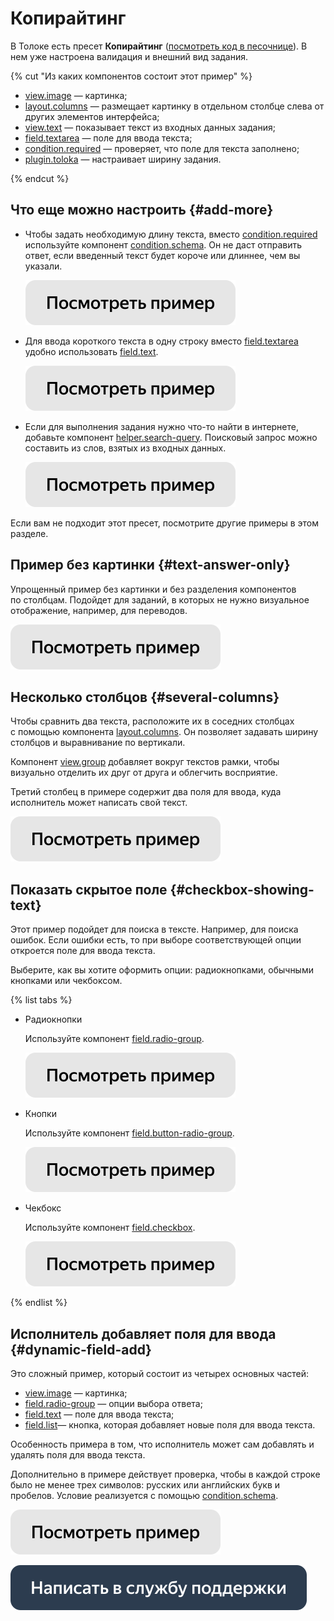 # Копирайтинг

В Толоке есть пресет **Копирайтинг** ([посмотреть код в песочнице](https://clck.ru/TJ6on)). В нем уже настроена валидация и внешний вид задания.

{% cut "Из каких компонентов состоит этот пример" %}

- [view.image](../reference/view.image.md) — картинка;
- [layout.columns](../reference/layout.columns.md) — размещает картинку в отдельном столбце слева от других элементов интерфейса;
- [view.text](../reference/view.text.md) — показывает текст из входных данных задания;
- [field.textarea](../reference/field.textarea.md) — поле для ввода текста;
- [condition.required](../reference/condition.required.md) — проверяет, что поле для текста заполнено;
- [plugin.toloka](../reference/plugin.toloka.md) — настраивает ширину задания.

{% endcut %}

## Что еще можно настроить {#add-more}

- Чтобы задать необходимую длину текста, вместо [condition.required](../reference/condition.required.md) используйте компонент [condition.schema](../reference/condition.schema.md). Он не даст отправить ответ, если введенный текст будет короче или длиннее, чем вы указали.

  [![](../_images/buttons/view-example.svg)](https://clck.ru/Tf2fm)

- Для ввода короткого текста в одну строку вместо [field.textarea](../reference/field.textarea.md) удобно использовать [field.text](../reference/field.text.md).

  [![](../_images/buttons/view-example.svg)](https://clck.ru/Tf2gi)

- Если для выполнения задания нужно что-то найти в интернете, добавьте компонент [helper.search-query](../reference/helper.search-query.md). Поисковый запрос можно составить из слов, взятых из входных данных.

  [![](../_images/buttons/view-example.svg)](https://clck.ru/Tf2h9)

Если вам не подходит этот пресет, посмотрите другие примеры в этом разделе.


## Пример без картинки {#text-answer-only}

Упрощенный пример без картинки и без разделения компонентов по столбцам. Подойдет для заданий, в которых не нужно визуальное отображение, например, для переводов.

[![](../_images/buttons/view-example.svg)](https://clck.ru/Tf2pc)

## Несколько столбцов {#several-columns}

Чтобы сравнить два текста, расположите их в соседних столбцах с помощью компонента [layout.columns](../reference/layout.columns.md). Он позволяет задавать ширину столбцов и выравнивание по вертикали.

Компонент [view.group](../reference/view.group.md) добавляет вокруг текстов рамки, чтобы визуально отделить их друг от друга и облегчить восприятие.

Третий столбец в примере содержит два поля для ввода, куда исполнитель может написать свой текст.

[![](../_images/buttons/view-example.svg)](https://clck.ru/Tf2uX)

## Показать скрытое поле {#checkbox-showing-text}

Этот пример подойдет для поиска в тексте. Например, для поиска ошибок. Если ошибки есть, то при выборе соответствующей опции откроется поле для ввода текста.

Выберите, как вы хотите оформить опции: радиокнопками, обычными кнопками или чекбоксом.

{% list tabs %}

- Радиокнопки

  Используйте компонент [field.radio-group](../reference/field.radio-group.md).

  [![](../_images/buttons/view-example.svg)](https://clck.ru/Tf2wD)

- Кнопки

  Используйте компонент [field.button-radio-group](../reference/field.button-radio-group.md).
  
  [![](../_images/buttons/view-example.svg)](https://clck.ru/Tf2ws)

- Чекбокс

  Используйте компонент [field.checkbox](../reference/field.checkbox.md).

  [![](../_images/buttons/view-example.svg)](https://clck.ru/Tf2vc)

{% endlist %}

## Исполнитель добавляет поля для ввода {#dynamic-field-add}

Это сложный пример, который состоит из четырех основных частей:
- [view.image](../reference/view.image.md) — картинка;
- [field.radio-group](../reference/field.radio-group.md) — опции выбора ответа;
- [field.text](../reference/field.text.md) — поле для ввода текста;
- [field.list](../reference/field.list.md)— кнопка, которая добавляет новые поля для ввода текста.

Особенность примера в том, что исполнитель может сам добавлять и удалять поля для ввода текста.

Дополнительно в примере действует проверка, чтобы в каждой строке было не менее трех символов: русских или английских букв и пробелов. Условие реализуется с помощью [condition.schema](../reference/condition.schema.md).

[![](../_images/buttons/view-example.svg)](https://clck.ru/TULJM)

[![](../_images/buttons/contact-support.svg)](../concepts/support.md)
